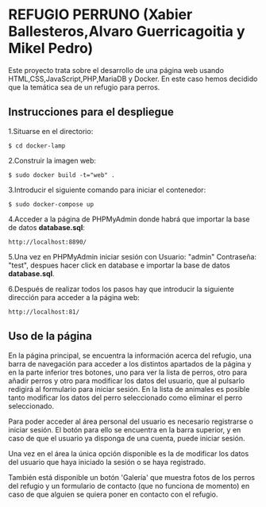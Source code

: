 # REFUGIO PERRUNO (Xabier Ballesteros,Alvaro Guerricagoitia y Mikel Pedro)

Este proyecto trata sobre el desarrollo de una página web usando HTML,CSS,JavaScript,PHP,MariaDB y Docker.
En este caso hemos decidido que la temática sea de un refugio para perros.
## Instrucciones para el despliegue
1.Situarse en el directorio:
```
$ cd docker-lamp
```
2.Construir la imagen web:
```
$ sudo docker build -t="web" .
```
3.Introducir el siguiente comando para iniciar el contenedor:
```
$ sudo docker-compose up
```
4.Acceder a la página de PHPMyAdmin donde habrá que importar la base de datos **database.sql**:
```
http://localhost:8890/
```
5.Una vez en PHPMyAdmin iniciar sesión con Usuario: "admin" Contraseña: "test", despues hacer click en database e importar la base de datos **database.sql**.

6.Después de realizar todos los pasos hay que introducir la siguiente dirección para acceder a la página web:
```
http://localhost:81/
```

## Uso de la página
En la página principal, se encuentra la información acerca del refugio, una barra de navegación para acceder a los distintos apartados de la página y en la parte inferior tres botones, uno para ver la lista de perros, otro para añadir perros y otro para modificar los datos del usuario, que al pulsarlo redigirá al formulario para iniciar sesión. En la lista de animales es posible tanto modificar los datos del perro seleccionado como eliminar el perro seleccionado.

Para poder acceder al área personal del usuario es necesario registrarse o iniciar sesión. El botón para ello se encuentra en la barra superior, y en caso de que el usuario ya disponga de una cuenta, puede iniciar sesión.

Una vez en el área la única opción disponible es la de modificar los datos del usuario que haya iniciado la sesión o se haya registrado. 

También está disponible un botón 'Galería' que muestra fotos de los perros del refugio y un formulario de contacto (que no funciona de momento) en caso de que alguien se quiera poner en contacto con el refugio.
